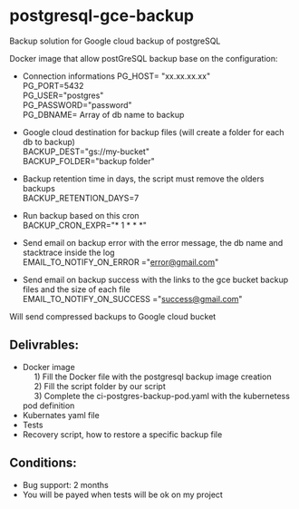 # postgresql-gce-backup
Backup solution for Google cloud backup of postgreSQL

Docker image that allow postGreSQL backup base on the configuration:

- Connection informations
PG_HOST= "xx.xx.xx.xx"     
PG_PORT=5432       
PG_USER="postgres"      
PG_PASSWORD="password"      
PG_DBNAME= Array of db name to backup

- Google cloud destination for backup files (will create a folder for each db to backup)  
BACKUP_DEST="gs://my-bucket"   
BACKUP_FOLDER="backup folder"

- Backup retention time in days, the script must remove the olders backups  
BACKUP_RETENTION_DAYS=7     

- Run backup based on this cron  
BACKUP_CRON_EXPR="* 1 * * *"   

- Send email on backup error with the error message, the db name and stacktrace inside the log    
EMAIL_TO_NOTIFY_ON_ERROR ="error@gmail.com"   

- Send email on backup success with the links to the gce bucket backup files and the size of each file  
EMAIL_TO_NOTIFY_ON_SUCCESS  ="success@gmail.com"  
      
Will send compressed backups to Google cloud bucket

## Delivrables:

- Docker image  
      1) Fill the Docker file with the postgresql backup image creation   
      2) Fill the script folder by our script  
      3) Complete the ci-postgres-backup-pod.yaml with the kubernetess pod definition  
- Kubernates yaml file
- Tests
- Recovery script, how to restore a specific backup file

## Conditions:

- Bug support: 2 months
- You will be payed when tests will be ok on my project
